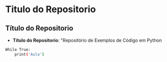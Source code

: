 # Titulo do Repositorio

## Título do Repositorio

- **Título do Repositorio**: "Repositório de Exemplos de Código em Python


```bash
While True:
    print('Aula')